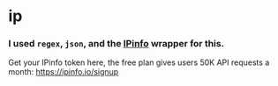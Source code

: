 # ip
### I used `regex`, `json`, and the [IPinfo](https://github.com/ipinfo/python) wrapper for this.
Get your IPinfo token here, the free plan gives users 50K API requests a month: https://ipinfo.io/signup


